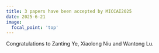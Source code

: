 ```yaml
---
title: 3 papers have been accepted by MICCAI2025
date: 2025-6-21
image:
  focal_point: 'top'
---
```


Congratulations to Zanting Ye, Xiaolong Niu and Wantong Lu.

<!--more-->


